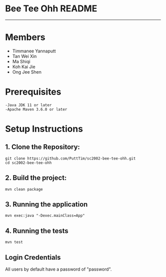 # Bee Tee Ohh README
---
# Members
 - Timmanee Yannaputt
 - Tan Wei Xin
 - Ma Shiqi
 - Koh Kai Jie
 - Ong Jee Shen


# Prerequisites
    -Java JDK 11 or later
    -Apache Maven 3.6.0 or later

# Setup Instructions



## 1.  Clone the Repository:
```
git clone https://github.com/PuttTim/sc2002-bee-tee-ohh.git
cd sc2002-bee-tee-ohh
```
## 2.  Build the project:

```
mvn clean package
```

## 3. Running the application
```
mvn exec:java "-Dexec.mainClass=App"
```

## 4. Running the tests
```
mvn test
```

## Login Credentials
All users by default have a password of "password".